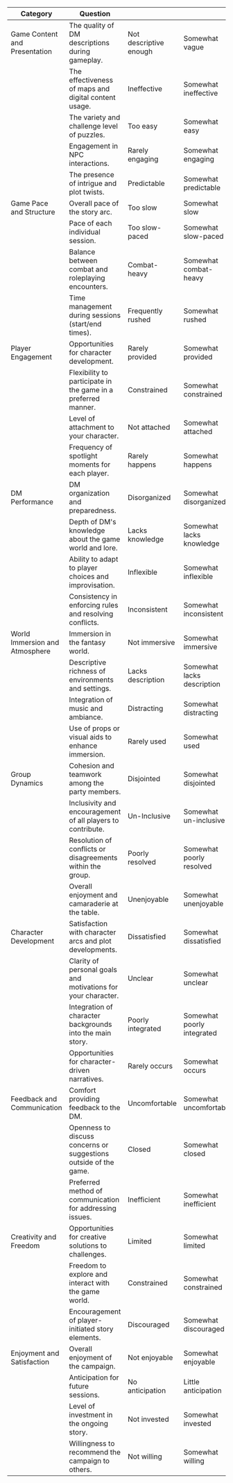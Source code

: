 | Category                       | Question                                                             |                        |                            |            |                     |                      |
| ------------------------------ | -------------------------------------------------------------------- | ---------------------- | -------------------------- | ---------- | ------------------- | -------------------- |
| Game Content and Presentation  | The quality of DM descriptions during gameplay.                      | Not descriptive enough | Somewhat vague             | Neutral    | Clear               | Highly descriptive   |
|                                | The effectiveness of maps and digital content usage.                 | Ineffective            | Somewhat ineffective       | Neutral    | Effective           | Highly effective     |
|                                | The variety and challenge level of puzzles.                          | Too easy               | Somewhat easy              | Neutral    | Challenging         | Very challenging     |
|                                | Engagement in NPC interactions.                                      | Rarely engaging        | Somewhat engaging          | Neutral    | Engaging            | Highly engaging      |
|                                | The presence of intrigue and plot twists.                            | Predictable            | Somewhat predictable       | Neutral    | Surprising          | Highly surprising    |
| Game Pace and Structure        | Overall pace of the story arc.                                       | Too slow               | Somewhat slow              | Good speed | Somewhat fast       | Too fast             |
|                                | Pace of each individual session.                                     | Too slow-paced         | Somewhat slow-paced        | Neutral    | Somewhat fast-paced | Fast-paced           |
|                                | Balance between combat and roleplaying encounters.                   | Combat-heavy           | Somewhat combat-heavy      | Neutral    | Balanced            | Roleplay-heavy       |
|                                | Time management during sessions (start/end times).                   | Frequently rushed      | Somewhat rushed            | Neutral    | Paced               | Well-paced           |
| Player Engagement              | Opportunities for character development.                             | Rarely provided        | Somewhat provided          | Neutral    | Provided            | Abundantly provided  |
|                                | Flexibility to participate in the game in a preferred manner.        | Constrained            | Somewhat constrained       | Neutral    | Flexible            | Highly flexible      |
|                                | Level of attachment to your character.                               | Not attached           | Somewhat attached          | Neutral    | Attached            | Highly attached      |
|                                | Frequency of spotlight moments for each player.                      | Rarely happens         | Somewhat happens           | Neutral    | Happens             | Frequently happens   |
| DM Performance                 | DM organization and preparedness.                                    | Disorganized           | Somewhat disorganized      | Neutral    | Organized           | Highly organized     |
|                                | Depth of DM's knowledge about the game world and lore.               | Lacks knowledge        | Somewhat lacks knowledge   | Neutral    | Knowledgeable       | Highly knowledgeable |
|                                | Ability to adapt to player choices and improvisation.                | Inflexible             | Somewhat inflexible        | Neutral    | Flexible            | Highly flexible      |
|                                | Consistency in enforcing rules and resolving conflicts.              | Inconsistent           | Somewhat inconsistent      | Neutral    | Consistent          | Highly consistent    |
| World Immersion and Atmosphere | Immersion in the fantasy world.                                      | Not immersive          | Somewhat immersive         | Neutral    | Immersive           | Highly immersive     |
|                                | Descriptive richness of environments and settings.                   | Lacks description      | Somewhat lacks description | Neutral    | Descriptive         | Highly descriptive   |
|                                | Integration of music and ambiance.                                   | Distracting            | Somewhat distracting       | Neutral    | Immersive           | Highly immersive     |
|                                | Use of props or visual aids to enhance immersion.                    | Rarely used            | Somewhat used              | Neutral    | Used                | Frequently used      |
| Group Dynamics                 | Cohesion and teamwork among the party members.                       | Disjointed             | Somewhat disjointed        | Neutral    | Cohesive            | Highly cohesive      |
|                                | Inclusivity and encouragement of all players to contribute.          | Un-Inclusive           | Somewhat un-inclusive      | Neutral    | Inclusive           | Highly inclusive     |
|                                | Resolution of conflicts or disagreements within the group.           | Poorly resolved        | Somewhat poorly resolved   | Neutral    | Well-resolved       | Highly resolved      |
|                                | Overall enjoyment and camaraderie at the table.                      | Unenjoyable            | Somewhat unenjoyable       | Neutral    | Enjoyable           | Highly enjoyable     |
| Character Development          | Satisfaction with character arcs and plot developments.              | Dissatisfied           | Somewhat dissatisfied      | Neutral    | Satisfied           | Highly satisfied     |
|                                | Clarity of personal goals and motivations for your character.        | Unclear                | Somewhat unclear           | Neutral    | Clear               | Highly clear         |
|                                | Integration of character backgrounds into the main story.            | Poorly integrated      | Somewhat poorly integrated | Neutral    | Well-integrated     | Highly integrated    |
|                                | Opportunities for character-driven narratives.                       | Rarely occurs          | Somewhat occurs            | Neutral    | Occurs              | Frequently occurs    |
| Feedback and Communication     | Comfort providing feedback to the DM.                                | Uncomfortable          | Somewhat uncomfortable     | Neutral    | Comfortable         | Highly comfortable   |
|                                | Openness to discuss concerns or suggestions outside of the game.     | Closed                 | Somewhat closed            | Neutral    | Open                | Highly open          |
|                                | Preferred method of communication for addressing issues.             | Inefficient            | Somewhat inefficient       | Neutral    | Efficient           | Highly efficient     |
| Creativity and Freedom         | Opportunities for creative solutions to challenges.                  | Limited                | Somewhat limited           | Neutral    | Abundant            | Highly abundant      |
|                                | Freedom to explore and interact with the game world.                 | Constrained            | Somewhat constrained       | Neutral    | Free                | Highly free          |
|                                | Encouragement of player-initiated story elements.                    | Discouraged            | Somewhat discouraged       | Neutral    | Encouraged          | Highly encouraged    |
| Enjoyment and Satisfaction     | Overall enjoyment of the campaign.                                   | Not enjoyable          | Somewhat enjoyable         | Neutral    | Enjoyable           | Highly enjoyable     |
|                                | Anticipation for future sessions.                                    | No anticipation        | Little anticipation        | Neutral    | Anticipation        | High anticipation    |
|                                | Level of investment in the ongoing story.                            | Not invested           | Somewhat invested          | Neutral    | Invested            | Highly invested      |
|                                | Willingness to recommend the campaign to others.                     | Not willing            | Somewhat willing           | Neutral    | Willing             | Highly willing       |
